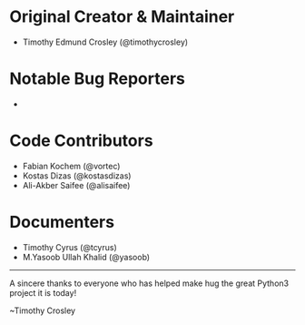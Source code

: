 Original Creator & Maintainer
===================
- Timothy Edmund Crosley (@timothycrosley)

Notable Bug Reporters
===================
-

Code Contributors
===================
- Fabian Kochem (@vortec)
- Kostas Dizas (@kostasdizas)
- Ali-Akber Saifee (@alisaifee)

Documenters
===================
- Timothy Cyrus (@tcyrus)
- M.Yasoob Ullah Khalid (@yasoob)

--------------------------------------------

A sincere thanks to everyone who has helped make hug the great Python3 project it is today!

~Timothy Crosley
